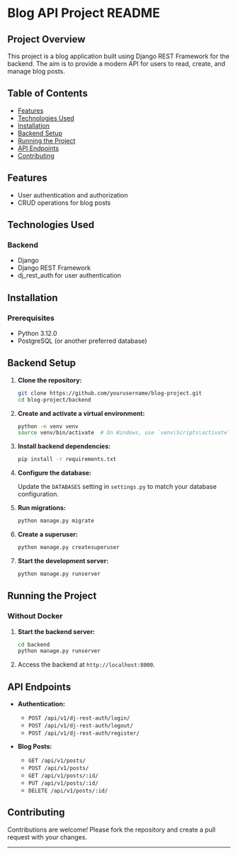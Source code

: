 # Blog API Project README

## Project Overview

This project is a blog application built using Django REST Framework for the backend. The aim is to provide a modern API for users to read, create, and manage blog posts.

## Table of Contents

- [Features](#features)
- [Technologies Used](#technologies-used)
- [Installation](#installation)
- [Backend Setup](#backend-setup)
- [Running the Project](#running-the-project)
- [API Endpoints](#api-endpoints)
- [Contributing](#contributing)

## Features

- User authentication and authorization
- CRUD operations for blog posts

## Technologies Used

### Backend
- Django
- Django REST Framework
- dj_rest_auth for user authentication

## Installation

### Prerequisites
- Python 3.12.0
- PostgreSQL (or another preferred database)

## Backend Setup

1. **Clone the repository:**

    ```sh
    git clone https://github.com/yourusername/blog-project.git
    cd blog-project/backend
    ```

2. **Create and activate a virtual environment:**

    ```sh
    python -m venv venv
    source venv/bin/activate  # On Windows, use `venv\Scripts\activate`
    ```

3. **Install backend dependencies:**

    ```sh
    pip install -r requirements.txt
    ```

4. **Configure the database:**

    Update the `DATABASES` setting in `settings.py` to match your database configuration.

5. **Run migrations:**

    ```sh
    python manage.py migrate
    ```

6. **Create a superuser:**

    ```sh
    python manage.py createsuperuser
    ```

7. **Start the development server:**

    ```sh
    python manage.py runserver
    ```


## Running the Project

### Without Docker

1. **Start the backend server:**

    ```sh
    cd backend
    python manage.py runserver
    ```

3. Access the backend at `http://localhost:8000`.

## API Endpoints

- **Authentication:**
  - `POST /api/v1/dj-rest-auth/login/`
  - `POST /api/v1/dj-rest-auth/logout/`
  - `POST /api/v1/dj-rest-auth/register/`

- **Blog Posts:**
  - `GET /api/v1/posts/`
  - `POST /api/v1/posts/`
  - `GET /api/v1/posts/:id/`
  - `PUT /api/v1/posts/:id/`
  - `DELETE /api/v1/posts/:id/`


## Contributing

Contributions are welcome! Please fork the repository and create a pull request with your changes.


---
